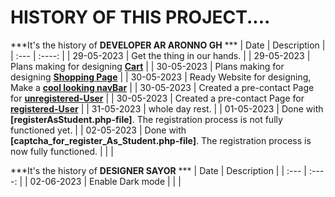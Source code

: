 # HISTORY OF THIS PROJECT....

***It's the history of __DEVELOPER AR ARONNO GH__ ***
| Date        | Description |
| :---        |    :----:   |
| 29-05-2023      | Get the thing in our hands. |
| 29-05-2023      | Plans making for designing __[Cart](Cart.md)__  |
| 30-05-2023   | Plans making for designing __[Shopping Page](shoppingPage.md)__          |
| 30-05-2023   | Ready Website for designing, Make a  __[cool looking navBar](https://aronno000.github.io/medical-our-dream-aronno/)__          |
| 30-05-2023   | Created a pre-contact Page for __[unregistered-User](./contactPage.md)__         |
| 30-05-2023   | Created a pre-contact Page for __[registered-User](./contactPage.md)__          |
| 31-05-2023   | whole day rest. |
| 01-05-2023   | Done with __[registerAsStudent.php-file]__.  The registration process is not fully functioned yet. |
| 02-05-2023   | Done with __[captcha_for_register_As_Student.php-file]__.  The registration process is now fully functioned. |
|   |  



<!-- =================================================================================================================
========================================================================================================================
======================================================================================================================= -->




***It's the history of __DESIGNER SAYOR__ ***
| Date        | Description |
| :---        |    :----:   |
| 02-06-2023      | Enable Dark mode |
|   |

